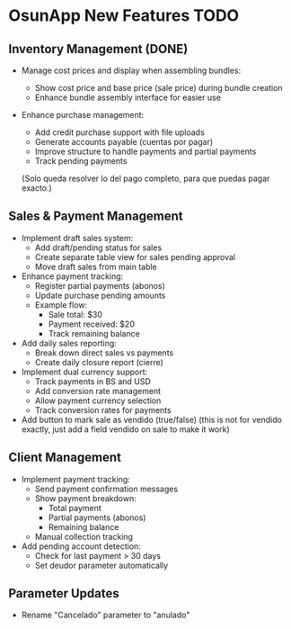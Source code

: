 
# OsunApp New Features TODO

## Inventory Management (DONE)
- Manage cost prices and display when assembling bundles:
  - Show cost price and base price (sale price) during bundle creation
  - Enhance bundle assembly interface for easier use
- Enhance purchase management:
  - Add credit purchase support with file uploads
  - Generate accounts payable (cuentas por pagar)
  - Improve structure to handle payments and partial payments
  - Track pending payments

  (Solo queda resolver lo del pago completo, para que puedas pagar exacto.)

## Sales & Payment Management
- Implement draft sales system:
  - Add draft/pending status for sales
  - Create separate table view for sales pending approval
  - Move draft sales from main table
- Enhance payment tracking:
  - Register partial payments (abonos)
  - Update purchase pending amounts
  - Example flow:
    * Sale total: $30
    * Payment received: $20
    * Track remaining balance
- Add daily sales reporting:
  - Break down direct sales vs payments
  - Create daily closure report (cierre)
- Implement dual currency support:
  - Track payments in BS and USD
  - Add conversion rate management
  - Allow payment currency selection
  - Track conversion rates for payments
- Add button to mark sale as vendido (true/false) (this is not for vendido exactly, just add a field vendido on sale to make it work)


## Client Management
- Implement payment tracking:
  - Send payment confirmation messages
  - Show payment breakdown:
    * Total payment
    * Partial payments (abonos)
    * Remaining balance
  - Manual collection tracking
- Add pending account detection:
  - Check for last payment > 30 days
  - Set deudor parameter automatically


## Parameter Updates
- Rename "Cancelado" parameter to "anulado"
